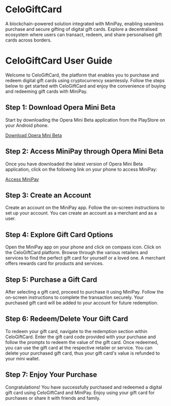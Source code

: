 # CeloGiftCard
A blockchain-powered solution integrated with MiniPay, enabling seamless purchase and secure gifting of digital gift cards. Explore a decentralised ecosystem where users can transact, redeem, and share personalised gift cards across borders.

# CeloGiftCard User Guide

Welcome to CeloGiftCard, the platform that enables you to purchase and redeem digital gift cards using cryptocurrency seamlessly. Follow the steps below to get started with CeloGiftCard and enjoy the convenience of buying and redeeming gift cards with MiniPay.

## Step 1: Download Opera Mini Beta

Start by downloading the Opera Mini Beta application from the PlayStore on your Android phone.

[Download Opera Mini Beta](https://play.google.com/store/apps/details?id=com.opera.mini.native.beta&hl=en&gl=US)

## Step 2: Access MiniPay through Opera Mini Beta

Once you have downloaded the latest version of Opera Mini Beta application, click on the following link on your phone to access MiniPay:

[Access MiniPay](https://opmini.page.link/d6VPt8LBwbAxstun8)

## Step 3: Create an Account

Create an account on the MiniPay app. Follow the on-screen instructions to set up your account. You can create an account as a merchant and as a user.

## Step 4: Explore Gift Card Options

Open the MiniPay app on your phone and click on compass icon. Click on the CeloGiftCard platform. Browse through the various retailers and services to find the perfect gift card for yourself or a loved one. A merchant offers rewards card for products and services.

## Step 5: Purchase a Gift Card

After selecting a gift card, proceed to purchase it using MiniPay. Follow the on-screen instructions to complete the transaction securely. Your purchased gift card will be added to your account for future redemption.

## Step 6: Redeem/Delete Your Gift Card

To redeem your gift card, navigate to the redemption section within CeloGiftCard. Enter the gift card code provided with your purchase and follow the prompts to redeem the value of the gift card. Once redeemed, you can use the gift card at the respective retailer or service. You can delete your purchased gift card, thus your gift card's value is refunded to your mini wallet.

## Step 7: Enjoy Your Purchase

Congratulations! You have successfully purchased and redeemed a digital gift card using CeloGiftCard and MiniPay. Enjoy using your gift card for purchases or share it with friends and family.